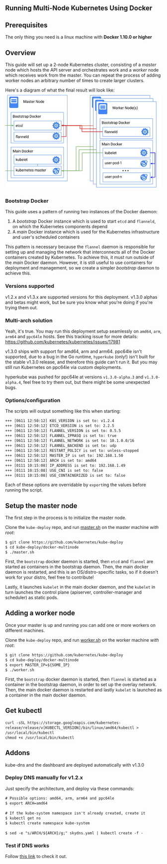Running Multi-Node Kubernetes Using Docker
------------------------------------------

## Prerequisites

The only thing you need is a linux machine with **Docker 1.10.0 or higher**

## Overview

This guide will set up a 2-node Kubernetes cluster, consisting of a _master_ node which hosts the API server and orchestrates work
and a _worker_ node which receives work from the master. You can repeat the process of adding worker nodes an arbitrary number of
times to create larger clusters.

Here's a diagram of what the final result will look like:
![Kubernetes Single Node on Docker](k8s-docker.png)

### Bootstrap Docker

This guide uses a pattern of running two instances of the Docker daemon:
   1) A _bootstrap_ Docker instance which is used to start `etcd` and `flanneld`, on which the Kubernetes components depend
   2) A _main_ Docker instance which is used for the Kubernetes infrastructure and user's scheduled containers

This pattern is necessary because the `flannel` daemon is responsible for setting up and managing the network that interconnects
all of the Docker containers created by Kubernetes. To achieve this, it must run outside of the _main_ Docker daemon. However,
it is still useful to use containers for deployment and management, so we create a simpler _bootstrap_ daemon to achieve this.

### Versions supported

v1.2.x and v1.3.x are supported versions for this deployment.
v1.3.0 alphas and betas might work, but be sure you know what you're doing if you're trying them out.

### Multi-arch solution

Yeah, it's true. You may run this deployment setup seamlessly on `amd64`, `arm`, `arm64` and `ppc64le` hosts.
See this tracking issue for more details: https://github.com/kubernetes/kubernetes/issues/17981

v1.3.0 ships with support for amd64, arm and arm64. ppc64le isn't supported, due to a bug in the Go runtime, `hyperkube` (only!) isn't built for the stable v1.3.0 release, and therefore this guide can't run it. But you may still run Kubernetes on ppc64le via custom deployments.

hyperkube was pushed for ppc64le at versions `v1.3.0-alpha.3` and `v1.3.0-alpha.4`, feel free to try them out, but there might be some unexpected bugs.

### Options/configuration

The scripts will output something like this when starting:

```console
+++ [0611 12:50:12] K8S_VERSION is set to: v1.2.4
+++ [0611 12:50:12] ETCD_VERSION is set to: 2.2.5
+++ [0611 12:50:12] FLANNEL_VERSION is set to: 0.5.5
+++ [0611 12:50:12] FLANNEL_IPMASQ is set to: true
+++ [0611 12:50:12] FLANNEL_NETWORK is set to: 10.1.0.0/16
+++ [0611 12:50:12] FLANNEL_BACKEND is set to: udp
+++ [0611 12:50:12] RESTART_POLICY is set to: unless-stopped
+++ [0611 12:50:12] MASTER_IP is set to: 192.168.1.50
+++ [0611 12:50:12] ARCH is set to: amd64
+++ [0111 10:15:08] IP_ADDRESS is set to: 192.168.1.49
+++ [0111 10:15:08] USE_CNI is set to: false
+++ [0111 10:15:08] USE_CONTAINERIZED is set to: false
```

Each of these options are overridable by `export`ing the values before running the script.

## Setup the master node

The first step in the process is to initialize the master node.

Clone the `kube-deploy` repo, and run [master.sh](master.sh) on the master machine _with root_:

```console
$ git clone https://github.com/kubernetes/kube-deploy
$ cd kube-deploy/docker-multinode
$ ./master.sh
```

First, the `bootstrap` docker daemon is started, then `etcd` and `flannel` are started as containers in the bootstrap daemon.
Then, the main docker daemon is restarted, and this is an OS/distro-specific tasks, so if it doesn't work for your distro, feel free to contribute!

Lastly, it launches `kubelet` in the main docker daemon, and the `kubelet` in turn launches the control plane (apiserver, controller-manager and scheduler) as static pods.

## Adding a worker node

Once your master is up and running you can add one or more workers on different machines.

Clone the `kube-deploy` repo, and run [worker.sh](worker.sh) on the worker machine _with root_:

```console
$ git clone https://github.com/kubernetes/kube-deploy
$ cd kube-deploy/docker-multinode
$ export MASTER_IP=${SOME_IP}
$ ./worker.sh
```

First, the `bootstrap` docker daemon is started, then `flannel` is started as a container in the bootstrap daemon, in order to set up the overlay network.
Then, the main docker daemon is restarted and lastly `kubelet` is launched as a container in the main docker daemon.

## Get kubectl

```
curl -sSL https://storage.googleapis.com/kubernetes-release/release/v[KUBECTL_VERSION]/bin/linux/amd64/kubectl > /usr/local/bin/kubectl
chmod +x /usr/local/bin/kubectl
```

## Addons

kube-dns and the dashboard are deployed automatically with v1.3.0

### Deploy DNS manually for v1.2.x

Just specify the architecture, and deploy via these commands:

```console
# Possible options: amd64, arm, arm64 and ppc64le
$ export ARCH=amd64

# If the kube-system namespace isn't already created, create it
$ kubectl get ns
$ kubectl create namespace kube-system

$ sed -e "s/ARCH/${ARCH}/g;" skydns.yaml | kubectl create -f -
```

### Test if DNS works

Follow [this link](https://releases.k8s.io/release-1.2/cluster/addons/dns#how-do-i-test-if-it-is-working) to check it out.
